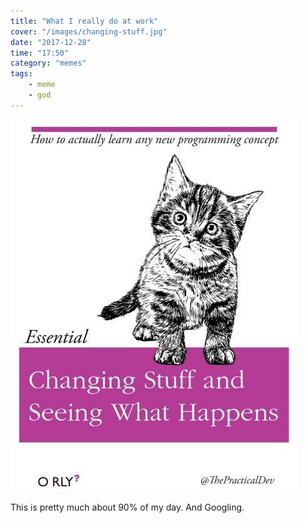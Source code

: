 ```yaml
---
title: "What I really do at work"
cover: "/images/changing-stuff.jpg"
date: "2017-12-28"
time: "17:50"
category: "memes"
tags:
    - meme
    - god
---
```


![Changing stuff](changing-stuff.jpg)

This is pretty much about 90% of my day.  And Googling.
